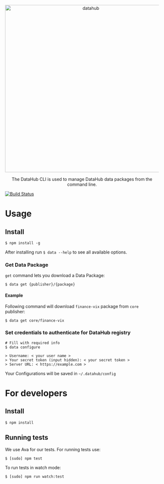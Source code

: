 <p align="center">
  <a href="https://staging.datapackaged.com/">
    <img alt="datahub" src="https://staging.datapackaged.com/static/img/data-hub-logo.png" width="546">
  </a>
</p>

<p align="center">
  The DataHub CLI is used to manage DataHub data packages from the command line.
</p>

[![Build Status](https://travis-ci.org/datopian/datahub-cli.svg?branch=master)](https://travis-ci.org/datopian/datahub-cli)

# Usage

## Install

```
$ npm install -g
```

After installing run `$ data --help` to see all available options.

### Get Data Package

`get` command lets you download a Data Package:

```
$ data get {publisher}/{package}
```

#### Example

Following command will download `finance-vix` package from `core` publisher:

```
$ data get core/finance-vix
```

### Set credentials to authenticate for DataHub registry

```
# Fill with required info
$ data configure

> Username: < your user name >
> Your secret token (input hidden): < your secret token >
> Server URL: < https://example.com >
```
Your Configurations will be saved in `~/.datahub/config`

# For developers

## Install

```
$ npm install
```

## Running tests

We use Ava for our tests. For running tests use:

```
$ [sudo] npm test
```

To run tests in watch mode:

```
$ [sudo] npm run watch:test
```

